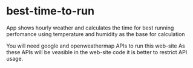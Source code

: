 # best-time-to-run

App shows hourly weather and calculates the time for best running perfomance using temperature and humidity as the base for calculation

You will need google and openweathermap APIs to run this web-site
As these APIs will be veasible in the web-site code it is better to restrict API usage.
